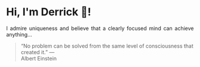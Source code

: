 # Hi, I'm Derrick 👋!
<p align="justify">I admire uniqueness and believe that a clearly focused mind can achieve anything...</p> 
<!-- #quote-start -->
<blockquote>&ldquo;No problem can be solved from the same level of consciousness that created it.&rdquo; &mdash; <footer>Albert Einstein</footer></blockquote>
<!-- #quote-end -->
